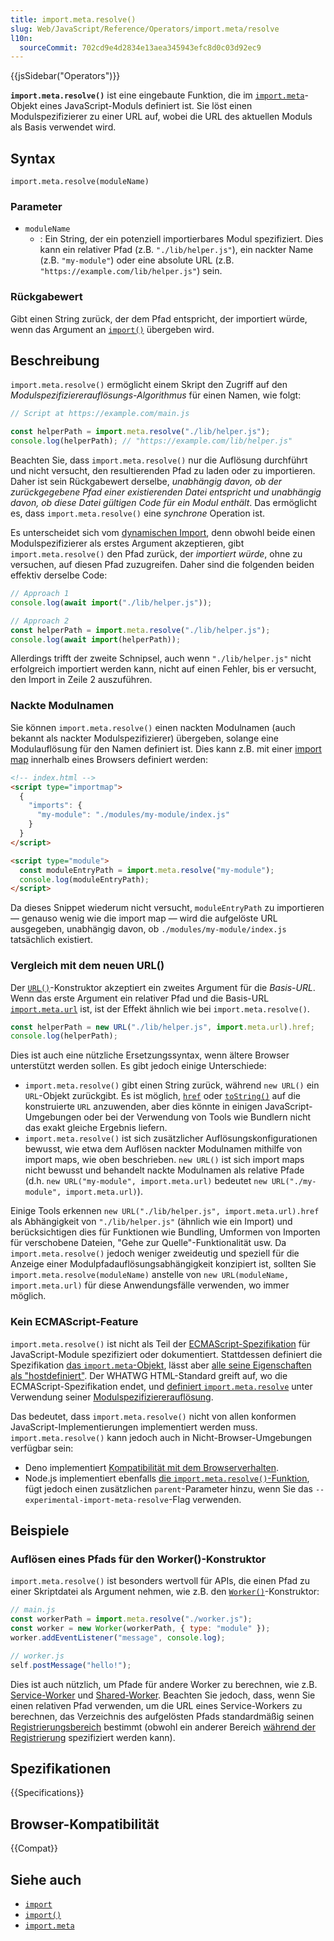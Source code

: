 ```yaml
---
title: import.meta.resolve()
slug: Web/JavaScript/Reference/Operators/import.meta/resolve
l10n:
  sourceCommit: 702cd9e4d2834e13aea345943efc8d0c03d92ec9
---
```


{{jsSidebar("Operators")}}

**`import.meta.resolve()`** ist eine eingebaute Funktion, die im [`import.meta`](/de/docs/Web/JavaScript/Reference/Operators/import.meta)-Objekt eines JavaScript-Moduls definiert ist. Sie löst einen Modulspezifizierer zu einer URL auf, wobei die URL des aktuellen Moduls als Basis verwendet wird.

## Syntax

```js-nolint
import.meta.resolve(moduleName)
```

### Parameter

- `moduleName`
  - : Ein String, der ein potenziell importierbares Modul spezifiziert. Dies kann ein relativer Pfad (z.B. `"./lib/helper.js"`), ein nackter Name (z.B. `"my-module"`) oder eine absolute URL (z.B. `"https://example.com/lib/helper.js"`) sein.

### Rückgabewert

Gibt einen String zurück, der dem Pfad entspricht, der importiert würde, wenn das Argument an [`import()`](/de/docs/Web/JavaScript/Reference/Operators/import) übergeben wird.

## Beschreibung

`import.meta.resolve()` ermöglicht einem Skript den Zugriff auf den _Modulspezifiziererauflösungs-Algorithmus_ für einen Namen, wie folgt:

```js
// Script at https://example.com/main.js

const helperPath = import.meta.resolve("./lib/helper.js");
console.log(helperPath); // "https://example.com/lib/helper.js"
```

Beachten Sie, dass `import.meta.resolve()` nur die Auflösung durchführt und nicht versucht, den resultierenden Pfad zu laden oder zu importieren. Daher ist sein Rückgabewert derselbe, _unabhängig davon, ob der zurückgegebene Pfad einer existierenden Datei entspricht und unabhängig davon, ob diese Datei gültigen Code für ein Modul enthält_. Das ermöglicht es, dass `import.meta.resolve()` eine _synchrone_ Operation ist.

Es unterscheidet sich vom [dynamischen Import](/de/docs/Web/JavaScript/Reference/Operators/import), denn obwohl beide einen Modulspezifizierer als erstes Argument akzeptieren, gibt `import.meta.resolve()` den Pfad zurück, der _importiert würde_, ohne zu versuchen, auf diesen Pfad zuzugreifen. Daher sind die folgenden beiden effektiv derselbe Code:

```js
// Approach 1
console.log(await import("./lib/helper.js"));

// Approach 2
const helperPath = import.meta.resolve("./lib/helper.js");
console.log(await import(helperPath));
```

Allerdings trifft der zweite Schnipsel, auch wenn `"./lib/helper.js"` nicht erfolgreich importiert werden kann, nicht auf einen Fehler, bis er versucht, den Import in Zeile 2 auszuführen.

### Nackte Modulnamen

Sie können `import.meta.resolve()` einen nackten Modulnamen (auch bekannt als nackter Modulspezifizierer) übergeben, solange eine Modulauflösung für den Namen definiert ist. Dies kann z.B. mit einer [import map](/de/docs/Web/JavaScript/Guide/Modules#importing_modules_using_import_maps) innerhalb eines Browsers definiert werden:

```html
<!-- index.html -->
<script type="importmap">
  {
    "imports": {
      "my-module": "./modules/my-module/index.js"
    }
  }
</script>

<script type="module">
  const moduleEntryPath = import.meta.resolve("my-module");
  console.log(moduleEntryPath);
</script>
```

Da dieses Snippet wiederum nicht versucht, `moduleEntryPath` zu importieren — genauso wenig wie die import map — wird die aufgelöste URL ausgegeben, unabhängig davon, ob `./modules/my-module/index.js` tatsächlich existiert.

### Vergleich mit dem neuen URL()

Der [`URL()`](/de/docs/Web/API/URL/URL)-Konstruktor akzeptiert ein zweites Argument für die _Basis-URL_. Wenn das erste Argument ein relativer Pfad und die Basis-URL [`import.meta.url`](/de/docs/Web/JavaScript/Reference/Operators/import.meta#value) ist, ist der Effekt ähnlich wie bei `import.meta.resolve()`.

```js
const helperPath = new URL("./lib/helper.js", import.meta.url).href;
console.log(helperPath);
```

Dies ist auch eine nützliche Ersetzungssyntax, wenn ältere Browser unterstützt werden sollen. Es gibt jedoch einige Unterschiede:

- `import.meta.resolve()` gibt einen String zurück, während `new URL()` ein `URL`-Objekt zurückgibt. Es ist möglich, [`href`](/de/docs/Web/API/URL/href) oder [`toString()`](/de/docs/Web/API/URL/toString) auf die konstruierte `URL` anzuwenden, aber dies könnte in einigen JavaScript-Umgebungen oder bei der Verwendung von Tools wie Bundlern nicht das exakt gleiche Ergebnis liefern.
- `import.meta.resolve()` ist sich zusätzlicher Auflösungskonfigurationen bewusst, wie etwa dem Auflösen nackter Modulnamen mithilfe von import maps, wie oben beschrieben. `new URL()` ist sich import maps nicht bewusst und behandelt nackte Modulnamen als relative Pfade (d.h. `new URL("my-module", import.meta.url)` bedeutet `new URL("./my-module", import.meta.url)`).

Einige Tools erkennen `new URL("./lib/helper.js", import.meta.url).href` als Abhängigkeit von `"./lib/helper.js"` (ähnlich wie ein Import) und berücksichtigen dies für Funktionen wie Bundling, Umformen von Importen für verschobene Dateien, "Gehe zur Quelle"-Funktionalität usw. Da `import.meta.resolve()` jedoch weniger zweideutig und speziell für die Anzeige einer Modulpfadauflösungsabhängigkeit konzipiert ist, sollten Sie `import.meta.resolve(moduleName)` anstelle von `new URL(moduleName, import.meta.url)` für diese Anwendungsfälle verwenden, wo immer möglich.

### Kein ECMAScript-Feature

`import.meta.resolve()` ist nicht als Teil der [ECMAScript-Spezifikation](/de/docs/Web/JavaScript/Reference/JavaScript_technologies_overview#javascript_the_core_language_ecmascript) für JavaScript-Module spezifiziert oder dokumentiert. Stattdessen definiert die Spezifikation [das `import.meta`-Objekt](https://tc39.es/ecma262/multipage/ecmascript-language-expressions.html#prod-ImportMeta), lässt aber [alle seine Eigenschaften als "hostdefiniert"](https://tc39.es/ecma262/multipage/ecmascript-language-expressions.html#sec-hostgetimportmetaproperties). Der WHATWG HTML-Standard greift auf, wo die ECMAScript-Spezifikation endet, und [definiert `import.meta.resolve`](https://html.spec.whatwg.org/multipage/webappapis.html#hostgetimportmetaproperties) unter Verwendung seiner [Modulspezifiziererauflösung](https://html.spec.whatwg.org/multipage/webappapis.html#resolve-a-module-specifier).

Das bedeutet, dass `import.meta.resolve()` nicht von allen konformen JavaScript-Implementierungen implementiert werden muss. `import.meta.resolve()` kann jedoch auch in Nicht-Browser-Umgebungen verfügbar sein:

- Deno implementiert [Kompatibilität mit dem Browserverhalten](https://docs.deno.com/runtime/reference/deno_namespace_apis/#import.meta).
- Node.js implementiert ebenfalls [die `import.meta.resolve()`-Funktion](https://nodejs.org/docs/latest/api/esm.html#importmetaresolvespecifier), fügt jedoch einen zusätzlichen `parent`-Parameter hinzu, wenn Sie das `--experimental-import-meta-resolve`-Flag verwenden.

## Beispiele

### Auflösen eines Pfads für den Worker()-Konstruktor

`import.meta.resolve()` ist besonders wertvoll für APIs, die einen Pfad zu einer Skriptdatei als Argument nehmen, wie z.B. den [`Worker()`](/de/docs/Web/API/Worker/Worker)-Konstruktor:

```js
// main.js
const workerPath = import.meta.resolve("./worker.js");
const worker = new Worker(workerPath, { type: "module" });
worker.addEventListener("message", console.log);
```

```js
// worker.js
self.postMessage("hello!");
```

Dies ist auch nützlich, um Pfade für andere Worker zu berechnen, wie z.B. [Service-Worker](/de/docs/Web/API/ServiceWorker) und [Shared-Worker](/de/docs/Web/API/SharedWorker). Beachten Sie jedoch, dass, wenn Sie einen relativen Pfad verwenden, um die URL eines Service-Workers zu berechnen, das Verzeichnis des aufgelösten Pfads standardmäßig seinen [Registrierungsbereich](/de/docs/Web/API/ServiceWorkerRegistration/scope) bestimmt (obwohl ein anderer Bereich [während der Registrierung](/de/docs/Web/API/ServiceWorkerContainer/register) spezifiziert werden kann).

## Spezifikationen

{{Specifications}}

## Browser-Kompatibilität

{{Compat}}

## Siehe auch

- [`import`](/de/docs/Web/JavaScript/Reference/Statements/import)
- [`import()`](/de/docs/Web/JavaScript/Reference/Operators/import)
- [`import.meta`](/de/docs/Web/JavaScript/Reference/Operators/import.meta)
